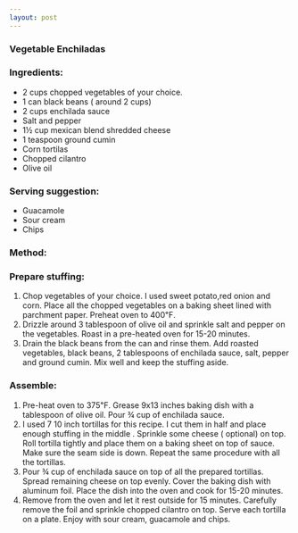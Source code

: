 ```yaml
---
layout: post
---
```




### Vegetable Enchiladas


### Ingredients:
* 2 cups chopped vegetables of your choice.
* 1 can black beans ( around 2 cups) 
* 2 cups enchilada sauce
* Salt and pepper
* 1½ cup mexican blend shredded cheese
* 1 teaspoon ground cumin
* Corn tortilas
* Chopped cilantro
* Olive oil

### Serving suggestion:
* Guacamole
* Sour cream 
* Chips

### Method:

### Prepare stuffing:
1. Chop vegetables of your choice. I used sweet potato,red onion and corn. Place all the chopped vegetables on a baking sheet lined with parchment paper. Preheat oven to 400℉. 
2. Drizzle around 3 tablespoon of olive oil and sprinkle salt and pepper on the vegetables. Roast in a pre-heated oven for 15-20 minutes. 
3. Drain the black beans from the can and rinse them. Add roasted vegetables, black beans, 2 tablespoons of enchilada sauce, salt, pepper and ground cumin. Mix well and keep the stuffing aside. 

### Assemble:
1. Pre-heat oven to 375℉. Grease 9x13 inches baking dish with a tablespoon of olive oil. Pour ¾ cup of enchilada sauce. 
2. I used 7 10 inch tortillas for this recipe. I cut them in half and place enough stuffing in the middle . Sprinkle some cheese ( optional) on top. Roll tortilla tightly and place them on a baking sheet on top of sauce. Make sure the seam side is down. Repeat the same procedure with all the tortillas. 
3. Pour ¾ cup of enchilada sauce on top of all the prepared tortillas. Spread remaining cheese on top evenly. Cover the baking dish with aluminum foil. Place the dish into the oven and cook for 15-20 minutes. 
4. Remove from the oven and let it rest outside for 15 minutes. Carefully remove the foil and sprinkle chopped cilantro on top. Serve each tortilla on a plate. Enjoy with sour cream, guacamole and chips.
